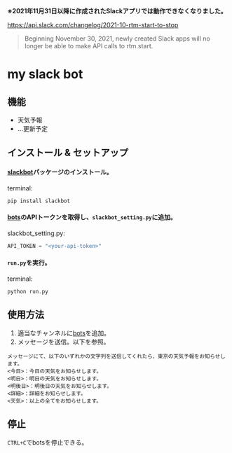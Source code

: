 **※2021年11月31日以降に作成されたSlackアプリでは動作できなくなりました。**

https://api.slack.com/changelog/2021-10-rtm-start-to-stop
> Beginning November 30, 2021, newly created Slack apps will no longer be able to make API calls to rtm.start.

# my slack bot
## 機能
- 天気予報
- ...更新予定

## インストール & セットアップ
#### [slackbot](https://github.com/lins05/slackbot)パッケージのインストール。

terminal:
```
pip install slackbot
```

#### [bots](https://my.slack.com/apps/A0F7YS25R-bots)のAPIトークンを取得し、`slackbot_setting.py`に追加。

slackbot_setting.py:
```python
API_TOKEN = "<your-api-token>"
```

#### `run.py`を実行。

terminal:
```
python run.py
```

## 使用方法
1. 適当なチャンネルに[bots](https://my.slack.com/apps/A0F7YS25R-bots)を追加。
1. メッセージを送信。以下を参照。
```
メッセージにて、以下のいずれかの文字列を送信してくれたら、東京の天気予報をお知らせします。
<今日>：今日の天気をお知らせします。
<明日>：明日の天気をお知らせします。
<明後日>：明後日の天気をお知らせします。
<詳細>：詳細をお知らせします。
<天気>：以上の全てをお知らせします。
```

## 停止
`CTRL+C`でbotsを停止できる。
